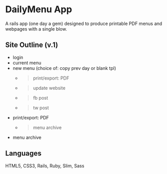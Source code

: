 # DailyMenu App
A rails app (one day a gem) designed to produce printable PDF menus and webpages with a single blow.

## Site Outline (v.1)
 * login
  * current menu
  * new menu (choice of: copy prev day or blank tpl)
    * > print/export: PDF
    * > update website
    * > fb post
    * > tw post
  * print/export: PDF
    * > menu archive
  * menu archive

## Languages
 HTML5, CSS3, Rails, Ruby, Slim, Sass
 
 
